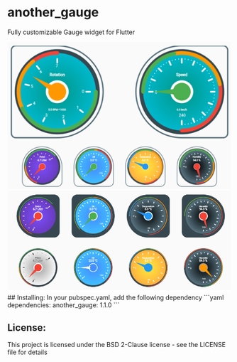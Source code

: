 # another_gauge
Fully customizable Gauge widget for Flutter

<img src="https://github.com/BS-Wissem/another_gauge/raw/main/GaugeExample-1.png" >
<img src="https://github.com/BS-Wissem/another_gauge/raw/main/GaugeExample-2.png" >
## Installing:
In your pubspec.yaml, add the following dependency
```yaml
dependencies:
  another_gauge: 1.1.0
```


## License:
This project is licensed under the BSD 2-Clause license - see the LICENSE file for details